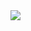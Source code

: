 <img src="https://capsule-render.vercel.app/api?type=transparent&color=1E90FF&height=400&section=header&text=Hanvp's%20Github&fontColor=1E90FF&fontSize=50" />

<!--
**Hanvp/Hanvp** is a ✨ _special_ ✨ repository because its `README.md` (this file) appears on your GitHub profile.

Here are some ideas to get you started:

- 🔭 I’m currently working on ...
- 🌱 I’m currently learning ...
- 👯 I’m looking to collaborate on ...
- 🤔 I’m looking for help with ...
- 💬 Ask me about ...
- 📫 How to reach me: ...
- 😄 Pronouns: ...
- ⚡ Fun fact: ...
-->
